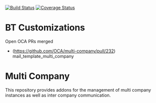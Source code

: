 [![Build Status](https://travis-ci.org/OCA/multi-company.svg?branch=9.0)](https://travis-ci.org/OCA/multi-company)
[![Coverage Status](https://coveralls.io/repos/OCA/multi-company/badge.png?branch=9.0)](https://coveralls.io/r/OCA/multi-company?branch=9.0)

# BT Customizations
Open OCA PRs merged
- (https://github.com/OCA/multi-company/pull/232) mail_template_multi_company

Multi Company
=============

This repository provides addons for the management of multi company instances
as well as inter company communication.
